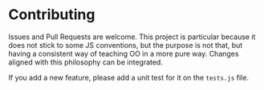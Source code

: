 # Contributing

Issues and Pull Requests are welcome. This project is particular because it does not stick to some JS conventions, but
the purpose is not that, but having a consistent way of teaching OO in a more pure way. Changes aligned with this
philosophy can be integrated.

If you add a new feature, please add a unit test for it on the `tests.js` file.
